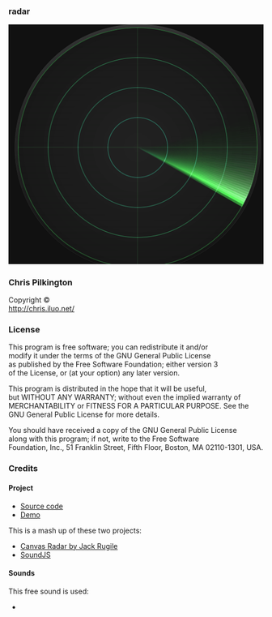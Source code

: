 ### radar

![Preview image](readme-image.gif)

### Chris Pilkington  
Copyright ©  
http://chris.iluo.net/ 

### License

This program is free software; you can redistribute it and/or  
modify it under the terms of the GNU General Public License  
as published by the Free Software Foundation; either version 3  
of the License, or (at your option) any later version. 

This program is distributed in the hope that it will be useful,  
but WITHOUT ANY WARRANTY; without even the implied warranty of  
MERCHANTABILITY or FITNESS FOR A PARTICULAR PURPOSE.  See the  
GNU General Public License for more details. 

You should have received a copy of the GNU General Public License  
along with this program; if not, write to the Free Software  
Foundation, Inc., 51 Franklin Street, Fifth Floor, Boston, MA  02110-1301, USA.  


### Credits

#### Project

*   [Source code](https://github.com/pilkch/radar)
*   [Demo](https://chris.iluo.net/projects/radar)

This is a mash up of these two projects:

*   [Canvas Radar by Jack Rugile](https://codepen.io/jackrugile/pen/wqLsn)
*   [SoundJS](https://github.com/CreateJS/SoundJS)

#### Sounds

This free sound is used:

*   []()
